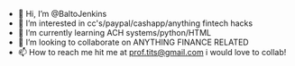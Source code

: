 - 👋 Hi, I’m @BaltoJenkins
- 👀 I’m interested in cc's/paypal/cashapp/anything fintech hacks
- 🌱 I’m currently learning ACH systems/python/HTML
- 💞️ I’m looking to collaborate on ANYTHING FINANCE RELATED
- 📫 How to reach me hit me at prof.tits@gmail.com i would love to collab!

<!---
BaltoJenkins/BaltoJenkins is a ✨ special ✨ repository because its `README.md` (this file) appears on your GitHub profile.
You can click the Preview link to take a look at your changes.
--->
